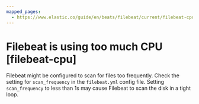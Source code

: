 ```yaml
---
mapped_pages:
  - https://www.elastic.co/guide/en/beats/filebeat/current/filebeat-cpu.html
---
```


# Filebeat is using too much CPU [filebeat-cpu]

Filebeat might be configured to scan for files too frequently. Check the setting for `scan_frequency` in the `filebeat.yml` config file. Setting `scan_frequency` to less than 1s may cause Filebeat to scan the disk in a tight loop.

